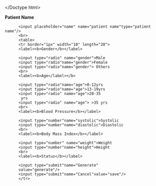 </Doctype html>
<html>
     <head>
           <title>Home page</title>
     </head>
     <body>
          <form method="post" action="save.php">
          <label><b>Patient Name</b></label>
          
          <input placeholder="name" name="patient name"type="patient name"/>
          <br>
          <table>
          <tr border="1px" width="10" length="20">
          <label><b>Gender</b></label>
          
          <input type="radio" name="gender">Male
          <input type="radio"name="gender">Female
          <input type="radio"name="gender"> Others
          <br>
          <label><b>Age</label></b>
          
          <input type="radio"name="age">0-12yrs
          <input type="radio"name="age">13-19yrs
          <input type="radio" name="age">20-35
           yrs
          <input type="radio" name="age"> >35 yrs
          <br>
          <label><b>Blood Pressure</b></label>
          
          <input type="number"name="systolic">Systolic
          <input type="number"name="diastolic">Diastolic
          <br>
          <label><b>Body Mass Index</b></label>
          
          <input type="number" name="weight">Weight
          <input type="number"name="height">Height
          <br>
          <label><b>Status</b></label>
          
          <input type="submit"name="Generate"
          value="generate"/>
          <input type="submit"name="Cancel"value="save"/>
          </tr>
